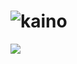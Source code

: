 # ![kaino](https://media-exp1.licdn.com/dms/image/C5616AQHENJndD4RwcQ/profile-displaybackgroundimage-shrink_350_1400/0/1540069760784?e=1613606400&v=beta&t=_uPZsFD2NU5Ce3HAHqwwIFAThmkDOGwpp7SY174iNcQ)


<a href="https://github.com/kainovaii">
  <img align="center" src="https://github-readme-stats.vercel.app/api?username=kainovaii&show_icons=true&line_height=27&count_private=true&title_color=ffffff&text_color=c9cacc&icon_color=2bbc8a&bg_color=1d1f21">
</a>
